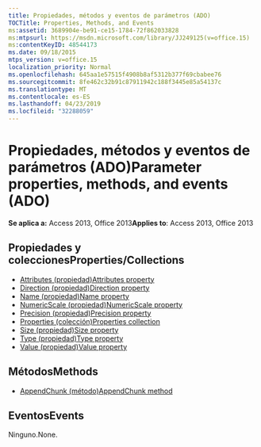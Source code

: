 ```yaml
---
title: Propiedades, métodos y eventos de parámetros (ADO)
TOCTitle: Properties, Methods, and Events
ms:assetid: 3689904e-be91-ce15-1784-72f862033828
ms:mtpsurl: https://msdn.microsoft.com/library/JJ249125(v=office.15)
ms:contentKeyID: 48544173
ms.date: 09/18/2015
mtps_version: v=office.15
localization_priority: Normal
ms.openlocfilehash: 645aa1e57515f4908b8af5312b377f69cbabee76
ms.sourcegitcommit: 8fe462c32b91c87911942c188f3445e85a54137c
ms.translationtype: MT
ms.contentlocale: es-ES
ms.lasthandoff: 04/23/2019
ms.locfileid: "32288059"
---
```

# <a name="parameter-properties-methods-and-events-ado"></a><span data-ttu-id="18461-102">Propiedades, métodos y eventos de parámetros (ADO)</span><span class="sxs-lookup"><span data-stu-id="18461-102">Parameter properties, methods, and events (ADO)</span></span>

<span data-ttu-id="18461-103">**Se aplica a:** Access 2013, Office 2013</span><span class="sxs-lookup"><span data-stu-id="18461-103">**Applies to**: Access 2013, Office 2013</span></span>

## <a name="propertiescollections"></a><span data-ttu-id="18461-104">Propiedades y colecciones</span><span class="sxs-lookup"><span data-stu-id="18461-104">Properties/Collections</span></span>

- [<span data-ttu-id="18461-105">Attributes (propiedad)</span><span class="sxs-lookup"><span data-stu-id="18461-105">Attributes property</span></span>](attributes-property-ado.md)
- [<span data-ttu-id="18461-106">Direction (propiedad)</span><span class="sxs-lookup"><span data-stu-id="18461-106">Direction property</span></span>](direction-property-ado.md)
- [<span data-ttu-id="18461-107">Name (propiedad)</span><span class="sxs-lookup"><span data-stu-id="18461-107">Name property</span></span>](name-property-ado.md)
- [<span data-ttu-id="18461-108">NumericScale (propiedad)</span><span class="sxs-lookup"><span data-stu-id="18461-108">NumericScale property</span></span>](numericscale-property-ado.md)
- [<span data-ttu-id="18461-109">Precision (propiedad)</span><span class="sxs-lookup"><span data-stu-id="18461-109">Precision property</span></span>](precision-property-ado.md)
- [<span data-ttu-id="18461-110">Properties (colección)</span><span class="sxs-lookup"><span data-stu-id="18461-110">Properties collection</span></span>](properties-collection-ado.md)
- [<span data-ttu-id="18461-111">Size (propiedad)</span><span class="sxs-lookup"><span data-stu-id="18461-111">Size property</span></span>](size-property-ado.md)
- [<span data-ttu-id="18461-112">Type (propiedad)</span><span class="sxs-lookup"><span data-stu-id="18461-112">Type property</span></span>](type-property-ado.md)
- [<span data-ttu-id="18461-113">Value (propiedad)</span><span class="sxs-lookup"><span data-stu-id="18461-113">Value property</span></span>](value-property-ado.md)


## <a name="methods"></a><span data-ttu-id="18461-114">Métodos</span><span class="sxs-lookup"><span data-stu-id="18461-114">Methods</span></span>

- [<span data-ttu-id="18461-115">AppendChunk (método)</span><span class="sxs-lookup"><span data-stu-id="18461-115">AppendChunk method</span></span>](appendchunk-method-ado.md)

## <a name="events"></a><span data-ttu-id="18461-116">Eventos</span><span class="sxs-lookup"><span data-stu-id="18461-116">Events</span></span>

<span data-ttu-id="18461-117">Ninguno.</span><span class="sxs-lookup"><span data-stu-id="18461-117">None.</span></span>

